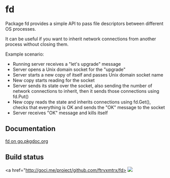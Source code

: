 # fd

Package fd provides a simple API to pass file descriptors
between different OS processes.

It can be useful if you want to inherit network connections
from another process without closing them.

Example scenario:

 * Running server receives a "let's upgrade" message
 * Server opens a Unix domain socket for the "upgrade"
 * Server starts a new copy of itself and passes Unix domain
   socket name
 * New copy starts reading for the socket
 * Server sends its state over the socket, also sending the number
   of network connections to inherit, then it sends those connections
   using fd.Put()
 * New copy reads the state and inherits connections using fd.Get(),
   checks that everything is OK and sends the "OK" message to the socket
 * Server receives "OK" message and kills itself

## Documentation

[fd on go.pkgdoc.org](http://go.pkgdoc.org/github.com/ftrvxmtrx/fd)

## Build status

<a href="http://goci.me/project/github.com/ftrvxmtrx/fd>
<img src="http://goci.me/project/image/github.com/ftrvxmtrx/fd" />
</a>
